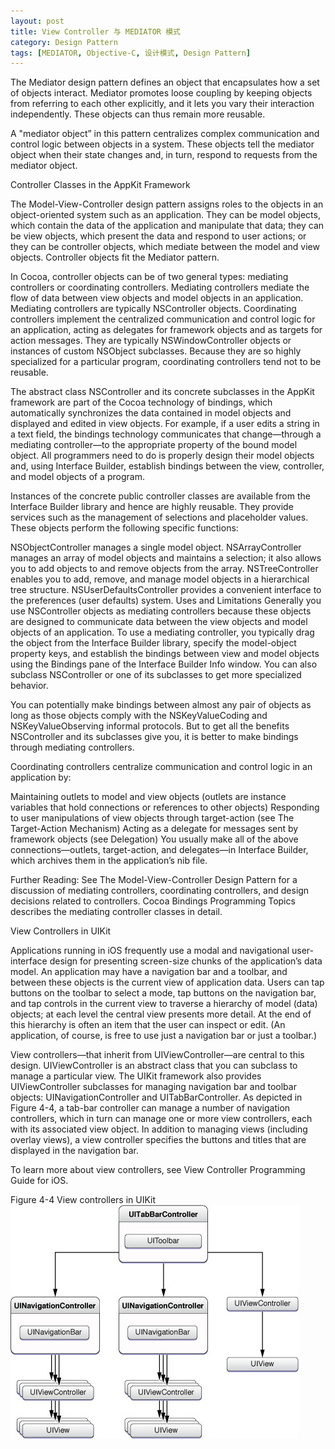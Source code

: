 ```yaml
---
layout: post
title: View Controller 与 MEDIATOR 模式
category: Design Pattern
tags: [MEDIATOR, Objective-C, 设计模式, Design Pattern]
---
```


The Mediator design pattern defines an object that encapsulates how a set of objects interact. Mediator promotes loose coupling by keeping objects from referring to each other explicitly, and it lets you vary their interaction independently. These objects can thus remain more reusable.

A "mediator object” in this pattern centralizes complex communication and control logic between objects in a system. These objects tell the mediator object when their state changes and, in turn, respond to requests from the mediator object.

Controller Classes in the AppKit Framework

The Model-View-Controller design pattern assigns roles to the objects in an object-oriented system such as an application. They can be model objects, which contain the data of the application and manipulate that data; they can be view objects, which present the data and respond to user actions; or they can be controller objects, which mediate between the model and view objects. Controller objects fit the Mediator pattern.

In Cocoa, controller objects can be of two general types: mediating controllers or coordinating controllers. Mediating controllers mediate the flow of data between view objects and model objects in an application. Mediating controllers are typically NSController objects. Coordinating controllers implement the centralized communication and control logic for an application, acting as delegates for framework objects and as targets for action messages. They are typically NSWindowController objects or instances of custom NSObject subclasses. Because they are so highly specialized for a particular program, coordinating controllers tend not to be reusable.

The abstract class NSController and its concrete subclasses in the AppKit framework are part of the Cocoa technology of bindings, which automatically synchronizes the data contained in model objects and displayed and edited in view objects. For example, if a user edits a string in a text field, the bindings technology communicates that change—through a mediating controller—to the appropriate property of the bound model object. All programmers need to do is properly design their model objects and, using Interface Builder, establish bindings between the view, controller, and model objects of a program.

Instances of the concrete public controller classes are available from the Interface Builder library and hence are highly reusable. They provide services such as the management of selections and placeholder values. These objects perform the following specific functions:

<!-- more -->

NSObjectController manages a single model object.
NSArrayController manages an array of model objects and maintains a selection; it also allows you to add objects to and remove objects from the array.
NSTreeController enables you to add, remove, and manage model objects in a hierarchical tree structure.
NSUserDefaultsController provides a convenient interface to the preferences (user defaults) system.
Uses and Limitations
Generally you use NSController objects as mediating controllers because these objects are designed to communicate data between the view objects and model objects of an application. To use a mediating controller, you typically drag the object from the Interface Builder library, specify the model-object property keys, and establish the bindings between view and model objects using the Bindings pane of the Interface Builder Info window. You can also subclass NSController or one of its subclasses to get more specialized behavior.

You can potentially make bindings between almost any pair of objects as long as those objects comply with the NSKeyValueCoding and NSKeyValueObserving informal protocols. But to get all the benefits NSController and its subclasses give you, it is better to make bindings through mediating controllers.

Coordinating controllers centralize communication and control logic in an application by:

Maintaining outlets to model and view objects (outlets are instance variables that hold connections or references to other objects)
Responding to user manipulations of view objects through target-action (see The Target-Action Mechanism)
Acting as a delegate for messages sent by framework objects (see Delegation)
You usually make all of the above connections—outlets, target-action, and delegates—in Interface Builder, which archives them in the application’s nib file.

Further Reading: See The Model-View-Controller Design Pattern for a discussion of mediating controllers, coordinating controllers, and design decisions related to controllers. Cocoa Bindings Programming Topics describes the mediating controller classes in detail.

View Controllers in UIKit

Applications running in iOS frequently use a modal and navigational user-interface design for presenting screen-size chunks of the application’s data model. An application may have a navigation bar and a toolbar, and between these objects is the current view of application data. Users can tap buttons on the toolbar to select a mode, tap buttons on the navigation bar, and tap controls in the current view to traverse a hierarchy of model (data) objects; at each level the central view presents more detail. At the end of this hierarchy is often an item that the user can inspect or edit. (An application, of course, is free to use just a navigation bar or just a toolbar.)

View controllers—that inherit from UIViewController—are central to this design. UIViewController is an abstract class that you can subclass to manage a particular view. The UIKit framework also provides UIViewController subclasses for managing navigation bar and toolbar objects: UINavigationController and UITabBarController. As depicted in Figure 4-4, a tab-bar controller can manage a number of navigation controllers, which in turn can manage one or more view controllers, each with its associated view object. In addition to managing views (including overlay views), a view controller specifies the buttons and titles that are displayed in the navigation bar.

To learn more about view controllers, see View Controller Programming Guide for iOS.

Figure 4-4  View controllers in UIKit
![](/assets/uictlr_object_diagram.jpg)
